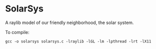 # SolarSys

A raylib model of our friendly neighborhood, the solar system. 

To compile: 
```
gcc -o solarsys solarsys.c -lraylib -lGL -lm -lpthread -lrt -lX11
```
